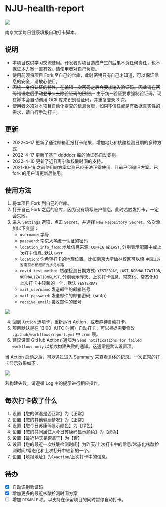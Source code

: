# NJU-health-report
![](https://img.shields.io/badge/language-python-brightgreen)

南京大学每日健康填报自动打卡脚本。

## 说明
- 本项目仅供学习交流使用。开发者对项目造成产生的后果不负任何责任，也不保证本方案一直有效。请使用者对自己负责。
- 使用前须将项目 Fork 至自己的仓库，此时密钥只有自己才知道，可以保证信息的安全，请放心使用。 
- ~~因统一身份认证的特性，在输错一次密码之后会要求输入验证码。因此请在密码错误之后手动登录来去除验证码的限制。~~ 由于统一验证要求强制验证码，现在脚本会自动调用 OCR 库来识别验证码，并重复登录 3 次。
- 使用者必须对本项目自动化提交的信息负责，如果不信任或是有数据真实性的需求，请自行手动打卡。

## 更新
- 2022-4-17 更新了通过邮箱汇报打卡结果，增加地址和核酸检测日期的多种方式
- 2022-4-17 更新了基于 ddddocr 库的验证码自动识别。
- 2022-4-10 更新了近日离宁和核酸时间的支持。 
- 2021-10-19 之前使用的方案实测已经无法正常使用，目前已回退旧方案。已 fork 的用户请更新后使用。

## 使用方法
1. 将本项目 Fork 到自己的仓库。
2. 打开自己 Fork 之后的仓库，因为没有填写账户信息，此时若触发打卡，一定会失败。
3. 进入 `Settings` 选项，点击 `Secret`，并选择 `New Repository Secret`。依次添加以下变量：
   - `username`: 学号
   - `password`: 南京大学统一认证的密码
   - `location_info_from`: 地址信息来源: `CONFIG` 或 `LAST`, 分别表示配置中或上次打卡信息, 默认 `LAST`
   - `location`: 你希望打卡的地理位置。比如南京大学仙林校区可以填 `中国江苏省南京市栖霞区九乡河东路`
   - `covid_test_method`: 核酸检测日期方式: `YESTERDAY`, `LAST`, `NORMALIZATION`, `NORMALIZATION&LAST`, 分别表示昨天、上次打卡信息、常态化、常态化和上次打卡中较新的一个，默认 `YESTERDAY`
   - `mail_username`: 发送邮件的邮箱账号
   - `mail_password`: 发送邮件的邮箱密码（smtp）
   - `receive_email`: 接收邮件的账号

![](img/1.png)

4. 回到 `Action` 选项卡，重新运行 Action，或者静待自动打卡。
5. 项目默认是在 13:00（UTC 时间）自动打卡，可以根据需要修改 `.github/workflows/report.yml` 中 `cron` 项。
6. 建议设置 GitHub Actions 通知为 `Send notifications for failed workflows only` 以接收构建失败的通知。这通常是默认设置项。

当 Action 启动之后，可以通过进入 Summary 来查看具体的记录。一次正常的打卡显示效果如下：

![](img/2.png)

若构建失败，请遵循 Log 中的提示进行相应操作。

## 每次打卡做了什么
1. 设置【您的体温是否正常】为【正常】
2. 设置【您的其他健康情况】为【正常】
3. 设置【您今日苏康码显示颜色】为【绿色】
4. 设置【您的共同居住人今日苏康码显示颜色】为【绿色】
5. 设置【最近14天是否离宁】为【否】
6. 设置【您的最近一次核酸检测时间】为昨天/上次打卡中的信息/常态化核酸检测时间/常态化和上次打开中较新的一个。
7. 设置【填报地址】为`loaction`/上次打卡中的信息。

## 待办
- [x] 自动识别验证码
- [x] 增加更多的最近核酸检测时间方案
- [ ] 增加 `DISABLE` 项，以支持在保留项目的同时暂停自动打卡。